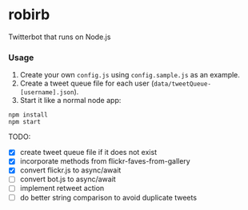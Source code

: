 robirb
==========

Twitterbot that runs on Node.js

### Usage
1. Create your own `config.js` using `config.sample.js` as an example.
1. Create a tweet queue file for each user (`data/tweetQueue-[username].json`).
1. Start it like a normal node app:
```
npm install
npm start
```

TODO:
- [x] create tweet queue file if it does not exist
- [x] incorporate methods from flickr-faves-from-gallery
- [x] convert flickr.js to async/await
- [ ] convert bot.js to async/await
- [ ] implement retweet action
- [ ] do better string comparison to avoid duplicate tweets